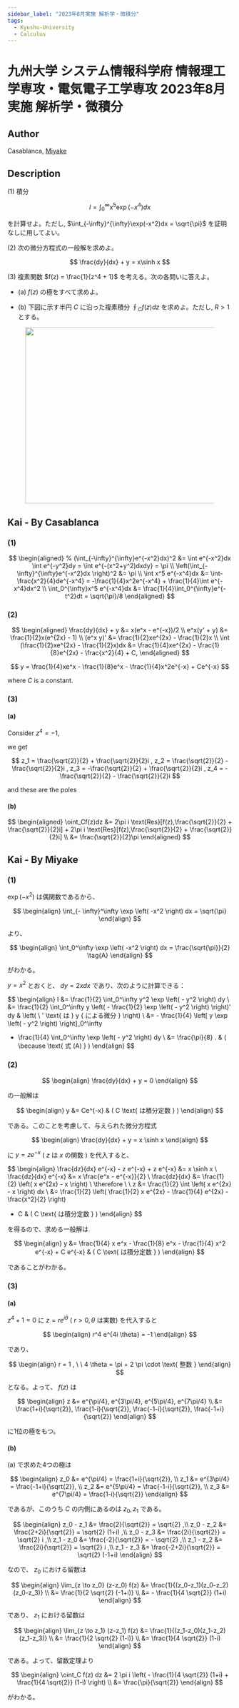 ```yaml
---
sidebar_label: "2023年8月実施 解析学・微積分"
tags:
  - Kyushu-University
  - Calculus
---
```

# 九州大学 システム情報科学府 情報理工学専攻・電気電子工学専攻 2023年8月実施 解析学・微積分

## **Author**
Casablanca, [Miyake](https://miyake.github.io/exams/index.html)

## **Description**
(1) 積分

$$
I = \int_{0}^{\infty}x^5\exp(-x^4)dx
$$

を計算せよ。ただし, $\int_{-\infty}^{\infty}\exp(-x^2)dx = \sqrt{\pi}$ を証明なしに用してよい。

(2) 次の微分方程式の一般解を求めよ。

$$
\frac{dy}{dx} + y = x\sinh x
$$

(3) 複素関数 $f(z) = \frac{1}{z^4 + 1}$ を考える。次の各問いに答えよ。

- (a) $f(z)$ の極をすべて求めよ。

- (b) 下図に示す半円 $C$ に沿った複素積分 $\oint_{C}f(z)dz$ を求めよ。ただし, $R > 1$ とする。

<figure style="text-align:center;">
  <img src="https://raw.githubusercontent.com/Myyura/the_kai_project_assets/main/kakomonn/kyushu_university/ISEE/kyotsu_2024_analysis_calculus_p1.png" width="555" height="395" alt=""/>
</figure>

## **Kai** - By Casablanca
### (1)

$$
\begin{aligned}
% (\int_{-\infty}^{\infty}e^{-x^2}dx)^2 &= \int e^{-x^2}dx \int e^{-y^2}dy = \int e^{-(x^2+y^2)dxdy} = \pi \\
\left(\int_{-\infty}^{\infty}e^{-x^2}dx \right)^2 &= \pi \\
\int x^5 e^{-x^4}dx &= \int-\frac{x^2}{4}de^{-x^4} = -\frac{1}{4}x^2e^{-x^4} + \frac{1}{4}\int e^{-x^4}dx^2 \\
\int_0^{\infty}x^5 e^{-x^4}dx &= \frac{1}{4}\int_0^{\infty}e^{-t^2}dt = \sqrt{\pi}/8
\end{aligned}
$$

### (2)

$$
\begin{aligned}
\frac{dy}{dx} + y &= x(e^x - e^{-x})/2 \\
e^x(y' + y) &= \frac{1}{2}x(e^{2x} - 1) \\
(e^x y)' &= \frac{1}{2}xe^{2x} - \frac{1}{2}x \\
\int (\frac{1}{2}xe^{2x} - \frac{1}{2}x)dx &= \frac{1}{4}xe^{2x} - \frac{1}{8}e^{2x} - \frac{x^2}{4} + C,
\end{aligned}
$$

$$
y = \frac{1}{4}xe^x - \frac{1}{8}e^x - \frac{1}{4}x^2e^{-x} + Ce^{-x}
$$

where $C$ is a constant.

### (3)
#### (a)
Consider $z^4 = -1$,

we get

$$
z_1 = \frac{\sqrt{2}}{2} + \frac{\sqrt{2}}{2}i , z_2 = \frac{\sqrt{2}}{2} - \frac{\sqrt{2}}{2}i , z_3 = -\frac{\sqrt{2}}{2} + \frac{\sqrt{2}}{2}i , z_4 = -\frac{\sqrt{2}}{2} - \frac{\sqrt{2}}{2}i
$$

and these are the poles

#### (b)

$$
\begin{aligned}
\oint_Cf(z)dz &= 2\pi i \text{Res}[f(z),\frac{\sqrt{2}}{2} + \frac{\sqrt{2}}{2}i] + 2\pi i \text{Res}[f(z),\frac{\sqrt{2}}{2} + \frac{\sqrt{2}}{2}i] \\
&= \frac{\sqrt{2}}{2}\pi
\end{aligned}
$$

## **Kai** - By Miyake
### (1)
$\exp(-x^2)$ は偶関数であるから、

$$
  \begin{align}
  \int_{- \infty}^\infty \exp \left( -x^2 \right) dx = \sqrt{\pi}
  \end{align}
$$

より、

$$
  \begin{align}
  \int_0^\infty \exp \left( -x^2 \right) dx = \frac{\sqrt{\pi}}{2}
  \tag{A}
  \end{align}
$$

がわかる。

$y=x^2$ とおくと、 $dy=2xdx$ であり、次のように計算できる：

$$
  \begin{align}
  I
  &= \frac{1}{2} \int_0^\infty y^2 \exp \left( - y^2 \right) dy
  \\
  &= \frac{1}{2} \int_0^\infty y
  \left( - \frac{1}{2} \exp \left( - y^2 \right) \right)' dy
  & \left( \ ' \text{ は } y { による微分 } \right)
  \\
  &= - \frac{1}{4}
  \left[ y \exp \left( - y^2 \right) \right]_0^\infty
  + \frac{1}{4} \int_0^\infty \exp \left( - y^2 \right) dy
  \\
  &= \frac{\pi}{8}
  .
  & ( \because \text{ 式 (A) } )
  \end{align}
$$

### (2)

$$
  \begin{align}
  \frac{dy}{dx} + y = 0
  \end{align}
$$

の一般解は

$$
  \begin{align}
  y &= Ce^{-x}
  & ( C \text{ は積分定数 } )
  \end{align}
$$

である。このことを考慮して、与えられた微分方程式

$$
  \begin{align}
  \frac{dy}{dx} + y = x \sinh x
  \end{align}
$$

に $y=ze^{-x}$ ( $z$ は $x$ の関数 ) を代入すると、

$$
  \begin{align}
  \frac{dz}{dx} e^{-x} - z e^{-x} + z e^{-x} &= x \sinh x
  \\
  \frac{dz}{dx} e^{-x} &= x \frac{e^x - e^{-x}}{2}
  \\
  \frac{dz}{dx} &= \frac{1}{2} \left( x e^{2x} - x \right)
  \\
  \therefore \ \ 
  z
  &= \frac{1}{2} \int \left( x e^{2x} - x \right) dx
  \\
  &= \frac{1}{2}
  \left( \frac{1}{2} x e^{2x} - \frac{1}{4} e^{2x} - \frac{x^2}{2} \right)
  + C
  & ( C \text{ は積分定数 } )
  \end{align}
$$

を得るので、求める一般解は

$$
  \begin{align}
  y &=
  \frac{1}{4} x e^x - \frac{1}{8} e^x - \frac{1}{4} x^2 e^{-x} + C e^{-x}
  & ( C \text{ は積分定数 } )
  \end{align}
$$

であることがわかる。

### (3)
#### (a)
$z^4+1=0$ に $z= r e^{i \theta}$ ( $r \gt 0, \theta$ は実数) を代入すると

$$
  \begin{align}
  r^4 e^{4i \theta} = -1
  \end{align}
$$

であり、

$$
  \begin{align}
  r = 1
  , \ \ 
  4 \theta = \pi + 2 \pi \cdot \text{ 整数 }
  \end{align}
$$

となる。よって、 $f(z)$ は

$$
  \begin{align}
  z
  &= e^{\pi/4}, e^{3\pi/4}, e^{5\pi/4}, e^{7\pi/4}
  \\
  &= \frac{1+i}{\sqrt{2}}, \frac{1-i}{\sqrt{2}},
  \frac{-1-i}{\sqrt{2}}, \frac{-1+i}{\sqrt{2}}
  \end{align}
$$

に1位の極をもつ。

#### (b)
(a) で求めた4つの極は

$$
  \begin{align}
  z_0 &= e^{\pi/4} = \frac{1+i}{\sqrt{2}},
  \\
  z_1 &= e^{3\pi/4} = \frac{-1+i}{\sqrt{2}},
  \\
  z_2 &= e^{5\pi/4} = \frac{-1-i}{\sqrt{2}},
  \\
  z_3 &= e^{7\pi/4} = \frac{1-i}{\sqrt{2}}
  \end{align}
$$

であるが、このうち $C$ の内側にあるのは $z_0, z_1$ である。

$$
  \begin{align}
  z_0 - z_1 &= \frac{2}{\sqrt{2}} = \sqrt{2}
  ,\\
  z_0 - z_2 &= \frac{2+2i}{\sqrt{2}} = \sqrt{2} (1+i)
  ,\\
  z_0 - z_3 &= \frac{2i}{\sqrt{2}} = \sqrt{2} i
  ,\\
  z_1 - z_0 &= \frac{-2}{\sqrt{2}} = - \sqrt{2}
  ,\\
  z_1 - z_2 &= \frac{2i}{\sqrt{2}} = \sqrt{2} i
  ,\\
  z_1 - z_3 &= \frac{-2+2i}{\sqrt{2}} = \sqrt{2} (-1+i)
  \end{align}
$$

なので、 $z_0$ における留数は

$$
  \begin{align}
  \lim_{z \to z_0} (z-z_0) f(z)
  &=
  \frac{1}{(z_0-z_1)(z_0-z_2)(z_0-z_3)}
  \\
  &=
  \frac{1}{2 \sqrt{2} (-1+i)}
  \\
  &= - \frac{1}{4 \sqrt{2}} (1+i)
  \end{align}
$$

であり、 $z_1$ における留数は

$$
  \begin{align}
  \lim_{z \to z_1} (z-z_1) f(z)
  &=
  \frac{1}{(z_1-z_0)(z_1-z_2)(z_1-z_3)}
  \\
  &=
  \frac{1}{2 \sqrt{2} (1-i)}
  \\
  &= \frac{1}{4 \sqrt{2}} (1-i)
  \end{align}
$$

である。よって、留数定理より

$$
  \begin{align}
  \oint_C f(z) dz
  &= 2 \pi i
  \left( - \frac{1}{4 \sqrt{2}} (1+i) + \frac{1}{4 \sqrt{2}} (1-i) \right)
  \\
  &= \frac{\pi}{\sqrt{2}}
  \end{align}
$$

がわかる。
